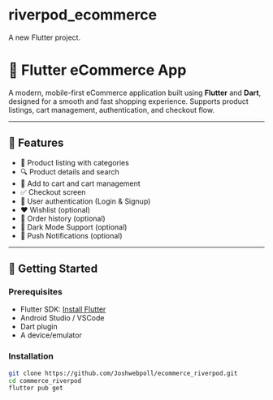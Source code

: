 # riverpod_ecommerce

A new Flutter project.

# 🛒 Flutter eCommerce App

A modern, mobile-first eCommerce application built using **Flutter** and **Dart**, designed for a smooth and fast shopping experience. Supports product listings, cart management, authentication, and checkout flow.

---

## 📱 Features

- 🏬 Product listing with categories
- 🔍 Product details and search
- 🛒 Add to cart and cart management
- ✅ Checkout screen
- 👤 User authentication (Login & Signup)
- ❤️ Wishlist (optional)
- 🧾 Order history (optional)
- 🌙 Dark Mode Support (optional)
- 🔔 Push Notifications (optional)

---

## 🚀 Getting Started

### Prerequisites

- Flutter SDK: [Install Flutter](https://flutter.dev/docs/get-started/install)
- Android Studio / VSCode
- Dart plugin
- A device/emulator

### Installation

```bash
git clone https://github.com/Joshwebpoll/ecommerce_riverpod.git
cd commerce_riverpod
flutter pub get
```
